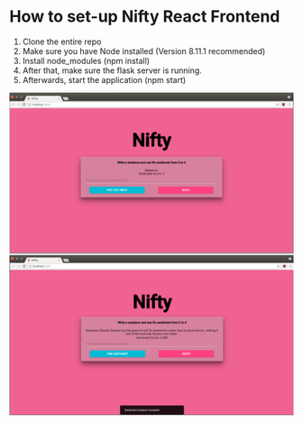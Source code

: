 # How to set-up Nifty React Frontend
1. Clone the entire repo
2. Make sure you have Node installed (Version 8.11.1 recommended)
3. Install node_modules (npm install)
4. After that, make sure the flask server is running.
5. Afterwards, start the application (npm start)

<img src="pics/example1.png" />

<img src="pics/example2.png" />